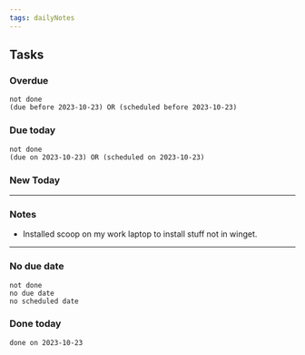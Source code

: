 ```yaml
---
tags: dailyNotes
---
```

## Tasks
### Overdue
```tasks
not done
(due before 2023-10-23) OR (scheduled before 2023-10-23)
```

### Due today
```tasks
not done
(due on 2023-10-23) OR (scheduled on 2023-10-23)
```

### New Today

----
### Notes
- Installed scoop on my work laptop to install stuff not in winget.

----
### No due date
```tasks
not done
no due date
no scheduled date
```

### Done today
```tasks
done on 2023-10-23
```
